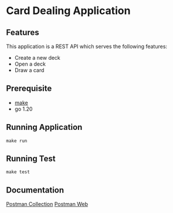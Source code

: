 # Card Dealing Application

## Features
This application is a REST API which serves the following features:
- Create a new deck
- Open a deck
- Draw a card

## Prerequisite
- [make](https://cmake.org/install/)
- go 1.20

## Running Application
```
make run
```

## Running Test
```
make test
```

## Documentation

[Postman Collection](docs/card_dealer_api.postman_collection.json)
[Postman Web](https://www.postman.com/avcwisesa/workspace/cenna/documentation/3562144-136cee12-30ef-4781-abe7-ca7039537d2a)
